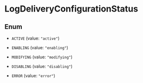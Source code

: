 

# LogDeliveryConfigurationStatus

## Enum


* `ACTIVE` (value: `"active"`)

* `ENABLING` (value: `"enabling"`)

* `MODIFYING` (value: `"modifying"`)

* `DISABLING` (value: `"disabling"`)

* `ERROR` (value: `"error"`)



